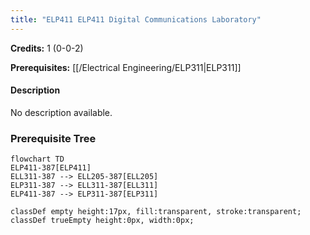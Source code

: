```yaml
---
title: "ELP411 ELP411 Digital Communications Laboratory"
---
```

**Credits:** 1 (0-0-2)

**Prerequisites:** [[/Electrical Engineering/ELP311|ELP311]]

#### Description
No description available.

### Prerequisite Tree

```mermaid
flowchart TD
ELP411-387[ELP411]
ELL311-387 --> ELL205-387[ELL205]
ELP311-387 --> ELL311-387[ELL311]
ELP411-387 --> ELP311-387[ELP311]

classDef empty height:17px, fill:transparent, stroke:transparent;
classDef trueEmpty height:0px, width:0px;
```